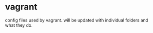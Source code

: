 vagrant
=======

config files used by vagrant. will be updated with individual folders and what they do.

